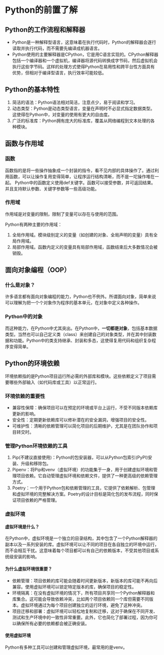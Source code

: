 # Python的前置了解

## Python的工作流程和解释器

- Python是一种解释型语言，这意味着在执行代码时，Python的解释器会逐行读取并执行代码，而不需要先编译成机器语言。
- Python使用的主要解释器是CPython，它是用C语言实现的。CPython解释器包括一个编译器和一个虚拟机，编译器将源代码转换成字节码，然后虚拟机会执行这些字节码。这样的处理方式使得Python在易用性和跨平台性方面具有优势，但相对于编译型语言，执行效率可能较低。

## Python的基本特性

1. 简洁的语法：Python语法相对简洁，注意点少，易于阅读和学习。
2. 动态类型：Python是动态类型语言，变量在声明时不必显式指定数据类型。这使得在Python中，对变量的使用有更大的自由度。
3. 广泛的标准库：Python拥有庞大的标准库，覆盖从网络编程到文本处理的各种模块。

## 函数与作用域

### 函数

函数指的是将一些操作抽象成一个封装的指令，看不见内部的具体操作了。通过利用函数，可以让操作复用变得简单，让程序运行结构清晰，而不是一坨操作堆在一起。
Python中的函数定义使用def关键字。函数可以接受参数，并可返回结果。并且支持默认参数、关键字参数等一些高级功能。

### 作用域

作用域是对变量的限制，限制了变量可以存在与使用的范围。

Python有两种主要的作用域：

1. 全局作用域。模块级别定义的变量（如创建的对象、全局声明的变量）具有全局作用域。
2. 局部作用域。函数内定义的变量具有局部作用域，函数结束后大多数情况会被销毁。

## 面向对象编程（OOP）

### 什么是对象？

许多语言都有面向对象编程的能力，Python也不例外。所谓面向对象，简单来说可以理解为把一个个对象作为程序的基本单元，在对象中定义各种操作。

### Python中的对象

而这种能力，在Python中尤其突出。在Python中，**一切都是对象**，包括基本数据类型。当然也可以自己定义类（class）来创建自己的对象类型，并在其中封装数据和功能。Python中的类支持继承、封装和多态，这使得复用代码和组织复杂程序变得简单。

## Python的环境依赖

环境依赖指的是Python项目运行所必需的外部库和模块。这些依赖定义了项目需要哪些外部输入（如代码库或工具）以正常运行。

### 环境依赖的重要性

- 兼容性保障：确保项目可以在预定的环境或平台上运行，不受不同版本依赖库更新的影响。
- 安全性：定期更新依赖库可以修补潜在的安全漏洞，增强项目的安全性。
- 可维护性：清晰的依赖管理可以简化项目的后期维护，尤其是在团队协作和项目转交时。

### 管理Python环境依赖的工具

1. Pip(不建议直接使用)：Python的包安装器，可以从Python包索引(PyPI)安装、升级和移除包。
2. Pipenv：将Pip和venv（虚拟环境）的功能集于一身，用于创建虚拟环境和管理项目依赖。它自动管理虚拟环境和依赖文件，提供了一种更高级的依赖管理方式。
3. Poetry：一个用于Python包和依赖管理的工具，它提供了依赖解析、包管理和虚拟环境的完整解决方案。Poetry的设计目标是简化包的发布流程，同时保证项目依赖的严格管理。

### 虚拟环境

#### 虚拟环境是什么？

在Python中，虚拟环境是一个独立的目录结构，其中包含了一个Python解释器的副本以及一系列安装的库。虚拟环境可以让不同的项目在各自独立的环境中运行，而不会相互干扰。这意味着每个项目都可以有自己的依赖版本，不受其他项目或系统级安装的影响。

#### 为什么虚拟环境很重要？

- 依赖管理：项目依赖的库可能会随着时间更新版本，新版本的库可能不再向后兼容。使用虚拟环境可以锁定特定版本的库，确保项目的稳定性。
- 环境隔离：在没有虚拟环境的情况下，所有项目共享同一个Python解释器和库集合。这可能会导致依赖冲突，比如两个项目依赖同一个库但需要不同版本。虚拟环境通过为每个项目创建独立的运行环境，避免了这种冲突。
- 项目迁移和部署：虚拟环境可以轻松地复制和迁移，这对于确保在不同开发、测试和生产环境中的一致性非常重要。此外，它也简化了部署过程，因为你可以确保所有必要的依赖都会被正确安装。

#### 使用虚拟环境

Python有多种工具可以创建和管理虚拟环境，最常用的是venv。
